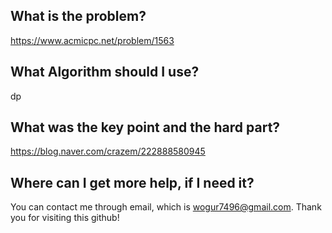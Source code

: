 ## What is the problem?

<https://www.acmicpc.net/problem/1563>

## What Algorithm should I use?

dp

## What was the key point and the hard part?

https://blog.naver.com/crazem/222888580945

## Where can I get more help, if I need it?

You can contact me through email, which is wogur7496@gmail.com.
Thank you for visiting this github!

